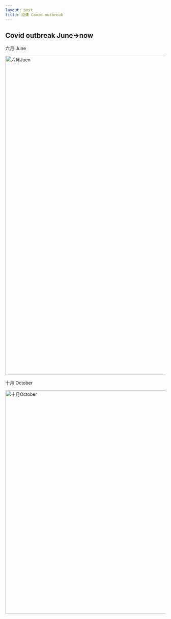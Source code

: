 ```yaml
---
layout: post
title: 疫情 Covid outbreak
---
```


## Covid outbreak June→now

六月 June  

<img src="/assets/images/post/covid1.jpg" alt="六月Juen" width="700" height="1000" align="bottom" />  

十月 October  

<img src="/assets/images/post/covid2.jpg" alt="十月October" width="1000" height="700" align="bottom" />